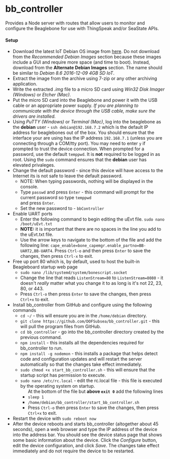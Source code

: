 # bb_controller
Provides a Node server with routes that allow users to monitor and configure the Beaglebone for use with ThingSpeak and/or SeaState APIs.

<h4>Setup</h4>
<ul>
  <li>
    Download the latest IoT Debian OS image from <a href='http://beagleboard.org/latest-images'>here</a>. Do not download from the <em>Recommended Debian Images</em> section because these images include a GUI and require more space (and time to boot). Instead, download from the <b>Alternate Debian Images</b> section. The name should be similar to <em>Debian 8.6 2016-12-09 4GB SD IoT</em>.
  </li>
  <li>
    Extract the image from the archive using 7-zip or any other archiving application.
  </li>
  <li>
    Write the extracted <em>.img</em> file to a micro SD card using <em>Win32 Disk Imager (Windows)</em> or <em>Etcher (Mac)</em>.
  </li>
  <li>
    Put the micro SD card into the Beaglebone and power it with the USB cable or an appropriate power supply. <em>If you are planning to communicate with the device through the USB cable, make sure the drivers are installed.</em>
  </li>
  <li>
    Using <em>PuTTY (Windows)</em> or <em>Terminal (Mac)</em>, log into the beaglebone as the <b>debian</b> user - <code>ssh debian@192.168.7.2</code> which is the default IP address for beaglebones out of the box. You should ensure that the interface your are using has the IP address <code>192.168.7.1</code> (unless you are connecting through a COM/tty port). You may need to enter <code>y</code> if prompted to trust the device connection. When prompted for a password, use the default <code>temppwd</code>. It is <b>not</b> required to be logged in as root. Using the <code>sudo</code> command ensures that the <b>debian</b> user has elevated privaleges.
  </li>
  <li>
    Change the default password - since this device will have access to the Internet its is not safe to leave the default password.
    <ul>
      <li>NOTE: When typing passwords, nothing will be displayed in the console.</li>
      <li>Type <code>passwd</code> and press <code>Enter</code> - this command will prompt for the current password so type <code>temppwd</code></li> and press <code>Enter</code>.
      <li>Set the new password to - <code>bbController</code></li>
    </ul>
  </li>
  <li>
    Enable UART ports
    <ul>
      <li>
        Enter the following command to begin editing the uEvt file. <code>sudo nano /boot/uEvt.txt</code>
      </li>
      <li>
        <b>NOTE:</b> it is important that there are no spaces in the line you add to the uEvt.txt file.
      </li>
      <li>
        Use the arrow keys to navigate to the bottom of the file and add the following line: <code>cape_enable=bone_capemgr.enable_partno=BB-UART2,BB-UART4</code>. Press <code>Ctrl-o</code> and then press <code>Enter</code> to save the changes, then press <code>Ctrl-x</code> to exit.
      </li>
    </ul>
  </li>
  <li>
    Free up port 80 which is, by default, used to host the built-in Beagleboard startup web page
    <ul>
      <li>
        <code>sudo nano /lib/systemd/system/bonescript.socket</code>
      </li>
      <li>
        Change the line that reads <code>ListenStream=80</code> to <code>ListenStream=8080</code> - it doesn't <em>really</em> matter what you change it to as long is it's not 22, 23, 80, or 443.
      </li>
      <li>
        Press <code>Ctrl-o</code> then press <code>Enter</code> to save the changes, then press <code>Ctrl+x</code> to exit.
      </li>
    </ul>
  <li>
    Install bb_controller from GitHub and configure using the following commands
    <ul>
      <li>
        <code>cd ~/</code> - this will ensure you are in the <code>/home/debian</code> directory.
      </li>
      <li>
        <code>git clone https://github.com/DOFSubsea/bb_controller.git</code> - this will pull the program files from GitHub.
      </li>
      <li>
        <code>cd bb_controller</code> - go into the bb_controller directory created by the previous command.
      </li>
      <li>
        <code>npm install</code> - this installs all the dependencies required for bb_controller to run.
      </li>
      <li>
        <code>npm install -g nodemon</code> - this installs a package that helps detect code and configuration updates and will restart the server automatically so that the changes take effect immediately.
      <li>
        <code>sudo chmod +x start_bb_controller.sh</code> - this will ensure that the startup script has permission to execute.
      </li>
      <li>
        <code>sudo nano /etc/rc.local</code> - edit the rc.local file - this file is executed by the operating system on startup.
        <ul>At the bottom of the file but <b>above <code>exit 0</code></b> add the following lines
          <li><code>sleep 1</code></li>
          <li><code>/home/debian/bb_controller/start_bb_controller.sh</code></li>
          <li>Press <code>Ctrl-o</code> then press <code>Enter</code> to save the changes, then press <code>Ctrl+x</code> to exit.</li>
        </ul>
      </li>
    </ul>
  </li>
  <li>
    Restart the device with <code>sudo reboot now</code>
  </li>
  <li>
    After the device reboots and starts bb_controller (altogether about 45 seconds), open a web browser and type the IP address of the device into the address bar. You should see the device status page that shows some basic information about the device. Click the <em>Configure</em> button, edit the device configuration, and click <em>Save</em>. The changes take effect immediately and do not require the device to be restarted.
  </li>
</ul>

